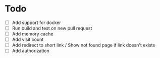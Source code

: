 # Todo

- [ ] Add support for docker
- [ ] Run build and test on new pull request
- [ ] Add memory cache
- [ ] Add visit count
- [ ] Add redirect to short link / Show not found page if link doesn't exists
- [ ] Add authorization